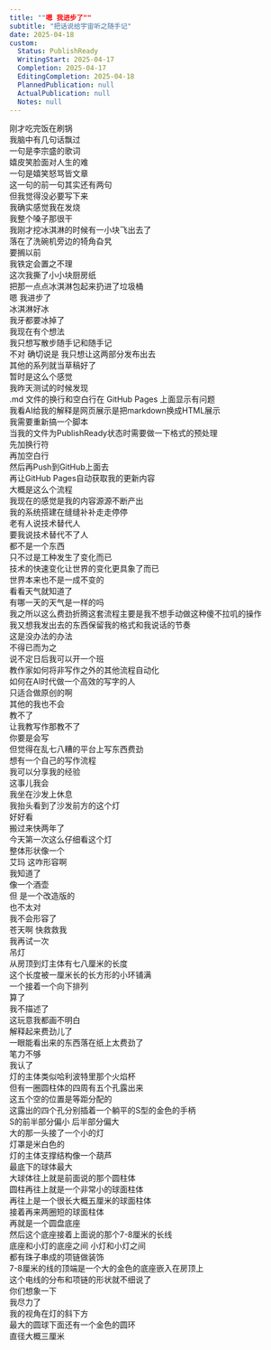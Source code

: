 ```yaml
---  
title: ""嗯 我进步了""  
subtitle: "把话说给宇宙听之随手记"  
date: 2025-04-18  
custom:  
  Status: PublishReady  
  WritingStart: 2025-04-17  
  Completion: 2025-04-17  
  EditingCompletion: 2025-04-18  
  PlannedPublication: null  
  ActualPublication: null  
  Notes: null  
---      
```

刚才吃完饭在刷锅    
我脑中有几句话飘过    
一句是李宗盛的歌词    
嬉皮笑脸面对人生的难    
一句是嬉笑怒骂皆文章    
这一句的前一句其实还有两句    
但我觉得没必要写下来      
我确实感觉我在发烧    
我整个嗓子那很干      
我刚才挖冰淇淋的时候有一小块飞出去了    
落在了洗碗机旁边的犄角旮旯    
要搁以前    
我铁定会置之不理    
这次我撕了小小块厨房纸    
把那一点点冰淇淋包起来扔进了垃圾桶    
嗯 我进步了      
冰淇淋好冰    
我牙都要冰掉了      
我现在有个想法    
我只想写散步随手记和随手记    
不对 确切说是 我只想让这两部分发布出去    
其他的系列就当草稿好了    
暂时是这么个感觉      
我昨天测试的时候发现    
.md 文件的换行和空白行在 GitHub Pages 上面显示有问题    
我看AI给我的解释是网页展示是把markdown换成HTML展示    
我需要重新搞一个脚本    
当我的文件为PublishReady状态时需要做一下格式的预处理    
先加换行符    
再加空白行    
然后再Push到GitHub上面去    
再让GitHub Pages自动获取我的更新内容    
大概是这么个流程      
我现在的感觉是我的内容源源不断产出    
我的系统搭建在缝缝补补走走停停    
老有人说技术替代人    
要我说技术替代不了人    
都不是一个东西    
只不过是工种发生了变化而已    
技术的快速变化让世界的变化更具象了而已    
世界本来也不是一成不变的    
看看天气就知道了    
有哪一天的天气是一样的吗      
我之所以这么费劲折腾这套流程主要是我不想手动做这种傻不拉叽的操作    
我又想我发出去的东西保留我的格式和我说话的节奏    
这是没办法的办法    
不得已而为之    
说不定日后我可以开一个班    
教作家如何将非写作之外的其他流程自动化    
如何在AI时代做一个高效的写字的人    
只适合做原创的啊    
其他的我也不会    
教不了    
让我教写作那教不了      
你要是会写    
但觉得在乱七八糟的平台上写东西费劲    
想有一个自己的写作流程    
我可以分享我的经验    
这事儿我会      
我坐在沙发上休息    
我抬头看到了沙发前方的这个灯    
好好看    
搬过来快两年了    
今天第一次这么仔细看这个灯    
整体形状像一个    
艾玛 这咋形容啊    
我知道了    
像一个酒壶    
但 是一个改造版的    
也不太对    
我不会形容了    
苍天啊 快救救我      
我再试一次    
吊灯    
从房顶到灯主体有七八厘米的长度    
这个长度被一厘米长的长方形的小环铺满    
一个接着一个向下排列    
算了    
我不描述了    
这玩意我都画不明白    
解释起来费劲儿了    
一眼能看出来的东西落在纸上太费劲了    
笔力不够    
我认了      
灯的主体类似哈利波特里那个火焰杯    
但有一圈圆柱体的四周有五个孔露出来    
这五个空的位置是等距分配的    
这露出的四个孔分别插着一个躺平的S型的金色的手柄    
S的前半部分偏小 后半部分偏大    
大的那一头接了一个小的灯    
灯罩是米白色的    
灯的主体支撑结构像一个葫芦    
最底下的球体最大    
大球体往上就是前面说的那个圆柱体    
圆柱再往上就是一个非常小的球面柱体    
再往上是一个很长大概五厘米的球面柱体    
接着再来两圈短的球面柱体    
再就是一个圆盘底座    
然后这个底座接着上面说的那个7-8厘米的长线    
底座和小灯的底座之间 小灯和小灯之间    
都有珠子串成的项链做装饰    
7-8厘米的线的顶端是一个大的金色的底座嵌入在房顶上    
这个电线的分布和项链的形状就不细说了    
你们想象一下    
我尽力了    
我的视角在灯的斜下方    
最大的圆球下面还有一个金色的圆环    
直径大概三厘米      
  